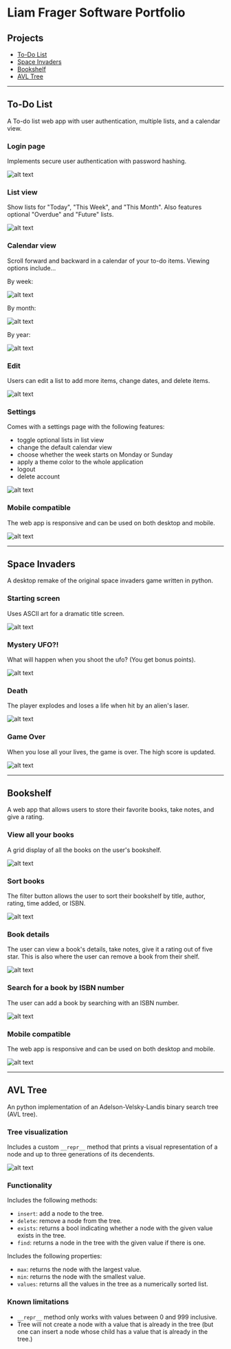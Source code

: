 # Liam Frager Software Portfolio

## Projects

- [To-Do List](#to-do-list)
- [Space Invaders](#space-invaders)
- [Bookshelf](#bookshelf)
- [AVL Tree](#avl-tree)

---

## To-Do List
A To-do list web app with user authentication, multiple lists, and a calendar view.

### Login page
Implements secure user authentication with password hashing.

![alt text](./images/to-do-list/login.png)

### List view
Show lists for "Today", "This Week", and "This Month". Also features optional "Overdue" and "Future" lists.

![alt text](./images/to-do-list/lists.png)

### Calendar view
Scroll forward and backward in a calendar of your to-do items. Viewing options include...

By week:

![alt text](./images/to-do-list/week.png)

By month:

![alt text](./images/to-do-list/month.png)

By year:

![alt text](./images/to-do-list/year.png)

### Edit
Users can edit a list to add more items, change dates, and delete items.

![alt text](./images/to-do-list/edit.png)

### Settings
Comes with a settings page with the following features:
- toggle optional lists in list view
- change the default calendar view
- choose whether the week starts on Monday or Sunday
- apply a theme color to the whole application
- logout
- delete account

![alt text](./images/to-do-list/settings.png)

### Mobile compatible
The web app is responsive and can be used on both desktop and mobile.

![alt text](./images/to-do-list/mobile.png)

---

## Space Invaders
A desktop remake of the original space invaders game written in python.

### Starting screen
Uses ASCII art for a dramatic title screen.

![alt text](./images/space-invaders/start.png)

### Mystery UFO?!
What will happen when you shoot the ufo? (You get bonus points).

![alt text](./images/space-invaders/ufo.png)

### Death
The player explodes and loses a life when hit by an alien's laser.

![alt text](./images/space-invaders/death.png)

### Game Over
When you lose all your lives, the game is over. The high score is updated.

![alt text](./images/space-invaders/game_over.png)

---

## Bookshelf
A web app that allows users to store their favorite books, take notes, and give a rating.

### View all your books
A grid display of all the books on the user's bookshelf.

![alt text](./images/bookshelf/books.png)

### Sort books
The filter button allows the user to sort their bookshelf by title, author, rating, time added, or ISBN.

![alt text](./images/bookshelf/filter.png)

### Book details
The user can view a book's details, take notes, give it a rating out of five star. This is also where the user can remove a book from their shelf.

![alt text](./images/bookshelf/book.png)

### Search for a book by ISBN number
The user can add a book by searching with an ISBN number.

![alt text](./images/bookshelf/search.png)

### Mobile compatible
The web app is responsive and can be used on both desktop and mobile.

![alt text](./images/bookshelf/mobile.png)

---

## AVL Tree
An python implementation of an Adelson-Velsky-Landis binary search tree (AVL tree).

### Tree visualization
Includes a custom `__repr__` method that prints a visual representation of a node and up to three generations of its decendents.

![alt text](./images/avl-tree/full_tree.png)

### Functionality
Includes the following methods:
- `insert`: add a node to the tree.
- `delete`: remove a node from the tree.
- `exists`: returns a bool indicating whether a node with the given value exists in the tree.
- `find`: returns a node in the tree with the given value if there is one.

Includes the following properties:
- `max`: returns the node with the largest value.
- `min`: returns the node with the smallest value.
- `values`: returns all the values in the tree as a numerically sorted list.

### Known limitations
- `__repr__` method only works with values between 0 and 999 inclusive.
- Tree will not create a node with a value that is already in the tree (but one can insert a node whose child has a value that is already in the tree.)
